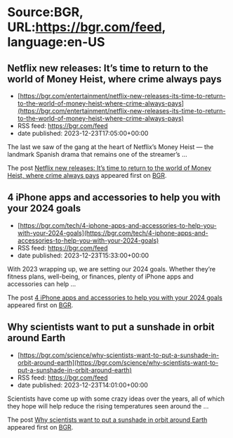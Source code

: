 # Source:BGR, URL:https://bgr.com/feed, language:en-US

## Netflix new releases: It’s time to return to the world of Money Heist, where crime always pays
 - [https://bgr.com/entertainment/netflix-new-releases-its-time-to-return-to-the-world-of-money-heist-where-crime-always-pays](https://bgr.com/entertainment/netflix-new-releases-its-time-to-return-to-the-world-of-money-heist-where-crime-always-pays)
 - RSS feed: https://bgr.com/feed
 - date published: 2023-12-23T17:05:00+00:00

<p>The last we saw of the gang at the heart of Netflix&#8217;s Money Heist &#8212; the landmark Spanish drama that remains one of the streamer&#8217;s &#8230;</p>
<p>The post <a href="https://bgr.com/entertainment/netflix-new-releases-its-time-to-return-to-the-world-of-money-heist-where-crime-always-pays/">Netflix new releases: It&#8217;s time to return to the world of Money Heist, where crime always pays</a> appeared first on <a href="https://bgr.com">BGR</a>.</p>

## 4 iPhone apps and accessories to help you with your 2024 goals
 - [https://bgr.com/tech/4-iphone-apps-and-accessories-to-help-you-with-your-2024-goals](https://bgr.com/tech/4-iphone-apps-and-accessories-to-help-you-with-your-2024-goals)
 - RSS feed: https://bgr.com/feed
 - date published: 2023-12-23T15:33:00+00:00

<p>With 2023 wrapping up, we are setting our 2024 goals. Whether they&#8217;re fitness plans, well-being, or finances, plenty of iPhone apps and accessories can help &#8230;</p>
<p>The post <a href="https://bgr.com/tech/4-iphone-apps-and-accessories-to-help-you-with-your-2024-goals/">4 iPhone apps and accessories to help you with your 2024 goals</a> appeared first on <a href="https://bgr.com">BGR</a>.</p>

## Why scientists want to put a sunshade in orbit around Earth
 - [https://bgr.com/science/why-scientists-want-to-put-a-sunshade-in-orbit-around-earth](https://bgr.com/science/why-scientists-want-to-put-a-sunshade-in-orbit-around-earth)
 - RSS feed: https://bgr.com/feed
 - date published: 2023-12-23T14:01:00+00:00

<p>Scientists have come up with some crazy ideas over the years, all of which they hope will help reduce the rising temperatures seen around the &#8230;</p>
<p>The post <a href="https://bgr.com/science/why-scientists-want-to-put-a-sunshade-in-orbit-around-earth/">Why scientists want to put a sunshade in orbit around Earth</a> appeared first on <a href="https://bgr.com">BGR</a>.</p>

